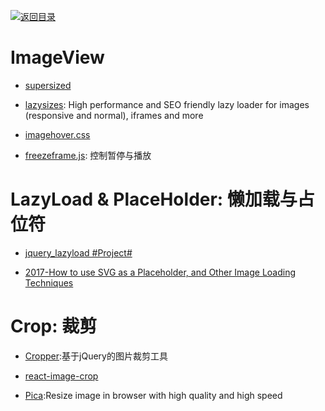 [![返回目录](https://parg.co/UGo)](https://parg.co/b4z) 
 

# ImageView

- [supersized](https://github.com/buildinternet/supersized)

- [lazysizes](https://github.com/aFarkas/lazysizes): High performance and SEO friendly lazy loader for images (responsive and normal), iframes and more

- [imagehover.css](https://github.com/ciar4n/imagehover.css)

- [freezeframe.js](https://github.com/ctrl-freaks/freezeframe.js): 控制暂停与播放

# LazyLoad & PlaceHolder: 懒加载与占位符

- [jquery_lazyload #Project#](https://github.com/tuupola/jquery_lazyload/)

- [2017-How to use SVG as a Placeholder, and Other Image Loading Techniques](https://parg.co/UEY)

# Crop: 裁剪

- [Cropper](http://fengyuanchen.github.io/cropper/):基于jQuery的图片裁剪工具

- [react-image-crop](https://github.com/DominicTobias/react-image-crop)

- [Pica](http://nodeca.github.io/pica/demo/):Resize image in browser with high quality and high speed
